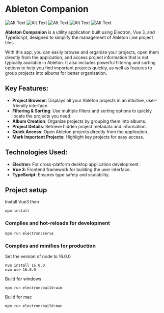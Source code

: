 # Ableton Companion

![Alt Text](.src/assets/screenshots/ableton-project-manager-v0-53izk3qzzxvb1.jpg)
![Alt Text](.src/assets/screenshots/ableton-project-manager-v0-721rt4qzzxvb1.jpg)
![Alt Text](.src/assets/screenshots/ableton-project-manager-v0-bnpy55qzzxvb1.jpg)
![Alt Text](.src/assets/screenshots/ableton-project-manager-v0-kyvd36qzzxvb1.jpg)
![Alt Text](.src/assets/screenshots/ableton-project-manager-v0-vh8iyspzzxvb1.jpg)


**Ableton Companion** is a utility application built using Electron, Vue 3, and TypeScript, designed to simplify the management of Ableton Live project files.

With this app, you can easily browse and organize your projects, open them directly from the application, and access project information that is not typically available in Ableton. It also includes powerful filtering and sorting options to help you find important projects quickly, as well as features to group projects into albums for better organization.

## Key Features:
- **Project Browser**: Displays all your Ableton projects in an intuitive, user-friendly interface.
- **Filtering & Sorting**: Use multiple filters and sorting options to quickly locate the projects you need.
- **Album Creation**: Organize projects by grouping them into albums.
- **Project Details**: Retrieve hidden project metadata and information.
- **Quick Access**: Open Ableton projects directly from the application.
- **Mark Important Projects**: Highlight key projects for easy access.

## Technologies Used:
- **Electron**: For cross-platform desktop application development.
- **Vue 3**: Frontend framework for building the user interface.
- **TypeScript**: Ensures type safety and scalability.


## Project setup
Install Vue3 then
```
npm install
```

### Compiles and hot-reloads for development
```
npm run electron:serve
```

### Compiles and minifies for production
Set the version of node to 16.0.0
```
nvm install 16.0.0
nvm use 16.0.0
```
Build for windows
```
npm run electron:build:win
```
Build for mac
```
npm run electron:build:mac
```
